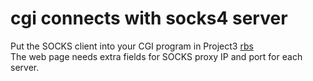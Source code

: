 # cgi connects with socks4 server

Put the SOCKS client into your CGI program in Project3 [rbs](https://github.com/tclin914/rbs)
<br>
The web page needs extra fields for SOCKS proxy IP and port for each server.

